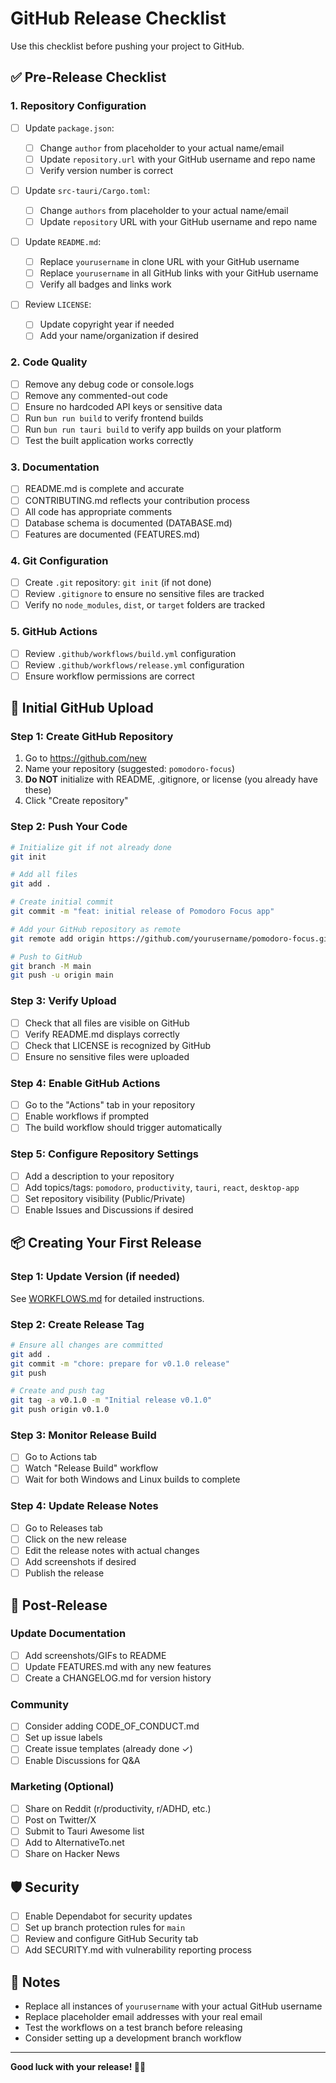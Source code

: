 # GitHub Release Checklist

Use this checklist before pushing your project to GitHub.

## ✅ Pre-Release Checklist

### 1. Repository Configuration

- [ ] Update `package.json`:

  - [ ] Change `author` from placeholder to your actual name/email
  - [ ] Update `repository.url` with your GitHub username and repo name
  - [ ] Verify version number is correct

- [ ] Update `src-tauri/Cargo.toml`:

  - [ ] Change `authors` from placeholder to your actual name/email
  - [ ] Update `repository` URL with your GitHub username and repo name

- [ ] Update `README.md`:

  - [ ] Replace `yourusername` in clone URL with your GitHub username
  - [ ] Replace `yourusername` in all GitHub links with your GitHub username
  - [ ] Verify all badges and links work

- [ ] Review `LICENSE`:
  - [ ] Update copyright year if needed
  - [ ] Add your name/organization if desired

### 2. Code Quality

- [ ] Remove any debug code or console.logs
- [ ] Remove any commented-out code
- [ ] Ensure no hardcoded API keys or sensitive data
- [ ] Run `bun run build` to verify frontend builds
- [ ] Run `bun run tauri build` to verify app builds on your platform
- [ ] Test the built application works correctly

### 3. Documentation

- [ ] README.md is complete and accurate
- [ ] CONTRIBUTING.md reflects your contribution process
- [ ] All code has appropriate comments
- [ ] Database schema is documented (DATABASE.md)
- [ ] Features are documented (FEATURES.md)

### 4. Git Configuration

- [ ] Create `.git` repository: `git init` (if not done)
- [ ] Review `.gitignore` to ensure no sensitive files are tracked
- [ ] Verify no `node_modules`, `dist`, or `target` folders are tracked

### 5. GitHub Actions

- [ ] Review `.github/workflows/build.yml` configuration
- [ ] Review `.github/workflows/release.yml` configuration
- [ ] Ensure workflow permissions are correct

## 🚀 Initial GitHub Upload

### Step 1: Create GitHub Repository

1. Go to https://github.com/new
2. Name your repository (suggested: `pomodoro-focus`)
3. **Do NOT** initialize with README, .gitignore, or license (you already have these)
4. Click "Create repository"

### Step 2: Push Your Code

```bash
# Initialize git if not already done
git init

# Add all files
git add .

# Create initial commit
git commit -m "feat: initial release of Pomodoro Focus app"

# Add your GitHub repository as remote
git remote add origin https://github.com/yourusername/pomodoro-focus.git

# Push to GitHub
git branch -M main
git push -u origin main
```

### Step 3: Verify Upload

- [ ] Check that all files are visible on GitHub
- [ ] Verify README.md displays correctly
- [ ] Check that LICENSE is recognized by GitHub
- [ ] Ensure no sensitive files were uploaded

### Step 4: Enable GitHub Actions

- [ ] Go to the "Actions" tab in your repository
- [ ] Enable workflows if prompted
- [ ] The build workflow should trigger automatically

### Step 5: Configure Repository Settings

- [ ] Add a description to your repository
- [ ] Add topics/tags: `pomodoro`, `productivity`, `tauri`, `react`, `desktop-app`
- [ ] Set repository visibility (Public/Private)
- [ ] Enable Issues and Discussions if desired

## 📦 Creating Your First Release

### Step 1: Update Version (if needed)

See [WORKFLOWS.md](.github/WORKFLOWS.md) for detailed instructions.

### Step 2: Create Release Tag

```bash
# Ensure all changes are committed
git add .
git commit -m "chore: prepare for v0.1.0 release"
git push

# Create and push tag
git tag -a v0.1.0 -m "Initial release v0.1.0"
git push origin v0.1.0
```

### Step 3: Monitor Release Build

- [ ] Go to Actions tab
- [ ] Watch "Release Build" workflow
- [ ] Wait for both Windows and Linux builds to complete

### Step 4: Update Release Notes

- [ ] Go to Releases tab
- [ ] Click on the new release
- [ ] Edit the release notes with actual changes
- [ ] Add screenshots if desired
- [ ] Publish the release

## 🔧 Post-Release

### Update Documentation

- [ ] Add screenshots/GIFs to README
- [ ] Update FEATURES.md with any new features
- [ ] Create a CHANGELOG.md for version history

### Community

- [ ] Consider adding CODE_OF_CONDUCT.md
- [ ] Set up issue labels
- [ ] Create issue templates (already done ✓)
- [ ] Enable Discussions for Q&A

### Marketing (Optional)

- [ ] Share on Reddit (r/productivity, r/ADHD, etc.)
- [ ] Post on Twitter/X
- [ ] Submit to Tauri Awesome list
- [ ] Add to AlternativeTo.net
- [ ] Share on Hacker News

## 🛡️ Security

- [ ] Enable Dependabot for security updates
- [ ] Set up branch protection rules for `main`
- [ ] Review and configure GitHub Security tab
- [ ] Add SECURITY.md with vulnerability reporting process

## 📝 Notes

- Replace all instances of `yourusername` with your actual GitHub username
- Replace placeholder email addresses with your real email
- Test the workflows on a test branch before releasing
- Consider setting up a development branch workflow

---

**Good luck with your release! 🍅✨**
